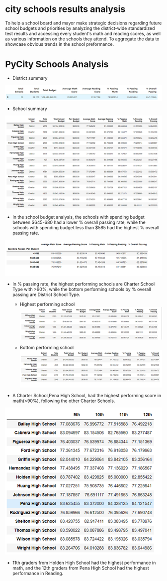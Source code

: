 # city schools results analysis

To help a school board and mayor make strategic decisions regarding future school budgets and priorities by  analyzing the district-wide standardized test results and accessing every student's math and reading scores, as well as various information on the schools they attend. To aggregate the data to showcase obvious trends in the school preformance.

# PyCity Schools Analysis
* District summary

![Alt text](<Screenshot 2023-10-25 042635.png>)

* School summary

![Alt text](<Screenshot 2023-10-25 043523.png>)

* In the school budget analysis, the schools with spending budget between $645-680 had a lower % overall passing rate, while the schools with spending budget less than $585 had the highest % overall passing rate.

![Alt text](<Screenshot 2023-10-25 044133.png>)

* In % passing rate, the highest performing schools are Charter School Type with >90%, while the bottom performing schools by % overall passing are District School Type.
  * Highest performing school
![Alt text](<Screenshot 2023-10-25 044430.png>)

  * Bottom performing school
  ![Alt text](<Screenshot 2023-10-25 044529.png>)

* A Charter School,Pena High School, had the highest performing score in math(>90%), following the other Charter Schools.

![Alt text](<Screenshot 2023-10-25 045412.png>)

* 11th graders from Holden High School had the highest performance in math, and the 12th graders from Pena High School had the highest performance in Reading.

